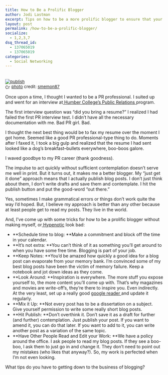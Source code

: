 ```yaml
---
title: How to Be a Prolific Blogger
author: Jodi Lastman
excerpt: Tips on how to be a more prolific blogger to ensure that your blog posts are shared.
layout: post
permalink: /how-to-be-a-prolific-blogger/
socialize:
  - 1,2,3,7
dsq_thread_id:
  - 137065019
  - 137065019
categories:
  - Social Networking
---
```

<span style="font-size: medium;"><span><br /> <small><a title="publish" href="http://www.flickr.com/photos/18090920@N07/4420336383/" target="_blank"><img src="http://farm5.static.flickr.com/4051/4420336383_b4ec1412f1.jpg" border="0" alt="publish" /></a><br /> </small><small><a title="Attribution License" href="http://creativecommons.org/licenses/by/2.0/" target="_blank"><img src="http://hypenotic.com/wordpress/wp-content/plugins/photo-dropper/images/cc.png" border="0" alt="Creative Commons License" width="16" height="16" align="absmiddle" /></a> <a href="http://www.photodropper.com/photos/" target="_blank">photo</a> credit: <a title="smemon87" href="http://www.flickr.com/photos/18090920@N07/4420336383/" target="_blank">smemon87</a></small></span></span>

<span style="font-size: medium;"><span><small><a title="smemon87" href="http://www.flickr.com/photos/18090920@N07/4420336383/" target="_blank"></a></small></span></span>Once upon a time, I thought I wanted to be a PR professional. I suited up and went for an interview at[ Humber College&#8217;s Public Relations ][1] program.

The first interview question was &#8220;did you bring a resume?&#8221; I realized I had failed the first PR interview test. I didn&#8217;t have all the necessary documentation with me. Bad PR girl. Bad.

I thought the next best thing would be to fax my resume over the moment I got home. Seemed like a good PR professional-type thing to do. Moments after I faxed it, I took a big gulp and realized that the resume I had sent looked like a dog&#8217;s breakfast&#8211;bullets everywhere, boo-boos galore.

I waved goodbye to my PR career (thank goodness).

<span style="font-size: 14.1667px;">The impulse to act quickly without sufficient contemplation doesn&#8217;t serve me well in print. But it turns out, it makes me a better blogger. My &#8220;just get it done&#8221; approach means that I actually publish blog posts. I don&#8217;t just think about them, I don&#8217;t write drafts and save them and contemplate. I hit the publish button and put the good-word &#8220;out there.&#8221; </span>

Yes, sometimes I make grammatical errors or things don&#8217;t work quite the way I&#8217;d hoped. But, I believe my approach is better than any other because at least people get to read my posts. They live in the world.

And, I&#8217;ve come up with some tricks for how to be a prolific blogger without making myself, or[ Hypenotic][2] look bad:

*   **Schedule time to blog: **Make a commitment and block off the time in your calendar.
*   **It&#8217;s not extra: **You can&#8217;t think of it as something you&#8217;ll get around to when you have some free time. Blogging is part of your job.
*   **Keep Notes: **You&#8217;d be amazed how quickly a good idea for a blog post can evaporate from your memory bank. I&#8217;m convinced some of my best blog posts have been the victim of memory failure. Keep a notebook and jot down ideas as they come.
*   **Look Around: **Inspiration is everywhere. The more stuff you expose yourself to, the more content you&#8217;ll come up with. That&#8217;s why magazines and movies are write-off&#8217;s, they&#8217;re there to inspire you. Even indirectly. At the very least, set up a really good [google reader ][3]and update it regularly.
*   **Mix it Up: **Not every post has to be a dissertation on a subject. Give yourself permission to write some really short blog posts.
*   **Hit Publish: **Don&#8217;t overthink it. Don&#8217;t save it as a draft for further (and further) contemplation. Just publish your post. If you want to amend it, you can do that later. If you want to add to it, you can write another post as a variation of the same topic.
*   **Have Other People Read and Edit your Work: **We have a policy around the office. I ask people to read my blog posts. If they see a boo-boo, I ask them to just go in and change it. They don&#8217;t need to point out my mistakes (who likes that anyway?). So, my work is perfected when I&#8217;m not even looking.

What tips do you have to getting down to the business of blogging?

 [1]: http://www.humber.ca/program/04561
 [2]: http://hypenotic.com/about-us
 [3]: http://www.google.com/reader/view/#welcome-page